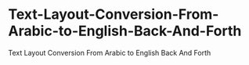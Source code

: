 # Text-Layout-Conversion-From-Arabic-to-English-Back-And-Forth
Text Layout Conversion From Arabic to English Back And Forth
